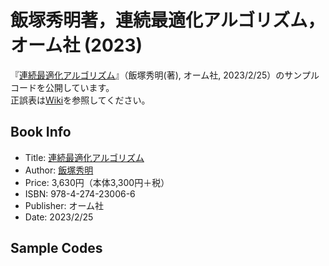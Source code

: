 # 飯塚秀明著，連続最適化アルゴリズム，オーム社 (2023)
『[連続最適化アルゴリズム](https://www.ohmsha.co.jp/book/9784274230066/)』（飯塚秀明(著), オーム社, 2023/2/25）のサンプルコードを公開しています。  
正誤表は[Wiki](https://github.com/iiduka-researches/aco/wiki)を参照してください。

## Book Info
* Title: [連続最適化アルゴリズム](https://www.ohmsha.co.jp/book/9784274230066/)
* Author: [飯塚秀明](https://iiduka.net/iiduka/default)
* Price: 3,630円（本体3,300円＋税）
* ISBN: 978-4-274-23006-6
* Publisher: オーム社
* Date: 2023/2/25

## Sample Codes
